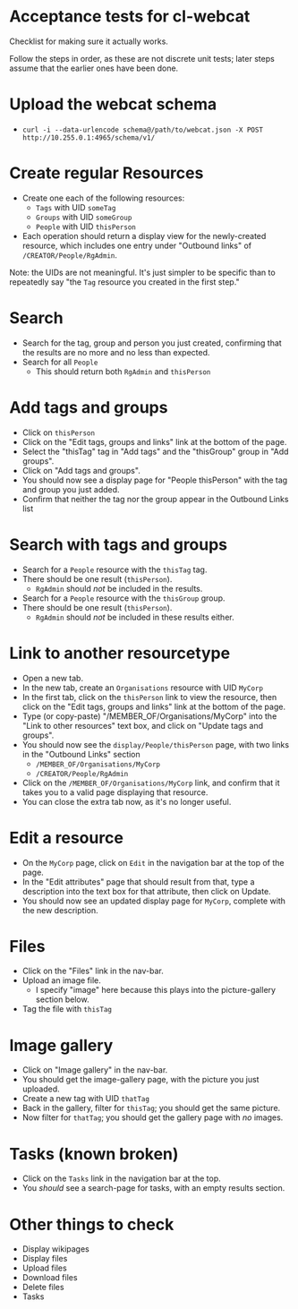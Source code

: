 # Acceptance tests for cl-webcat

Checklist for making sure it actually works.

Follow the steps in order, as these are not discrete unit tests; later steps assume that the earlier ones have been done.


# Upload the webcat schema

- `curl -i --data-urlencode schema@/path/to/webcat.json -X POST http://10.255.0.1:4965/schema/v1/`


# Create regular Resources

- Create one each of the following resources:
    - `Tags` with UID `someTag`
    - `Groups` with UID `someGroup`
    - `People` with UID `thisPerson`
- Each operation should return a display view for the newly-created resource, which includes one entry under "Outbound links" of `/CREATOR/People/RgAdmin`.

Note: the UIDs are not meaningful. It's just simpler to be specific than to repeatedly say "the `Tag` resource you created in the first step."


# Search

- Search for the tag, group and person you just created, confirming that the results are no more and no less than expected.
- Search for all `People`
    - This should return both `RgAdmin` and `thisPerson`


# Add tags and groups

- Click on `thisPerson`
- Click on the "Edit tags, groups and links" link at the bottom of the page.
- Select the "thisTag" tag in "Add tags" and the "thisGroup" group in "Add groups".
- Click on "Add tags and groups".
- You should now see a display page for "People thisPerson" with the tag and group you just added.
- Confirm that neither the tag nor the group appear in the Outbound Links list


# Search with tags and groups

- Search for a `People` resource with the `thisTag` tag.
- There should be one result (`thisPerson`).
    - `RgAdmin` should _not_ be included in the results.
- Search for a `People` resource with the `thisGroup` group.
- There should be one result (`thisPerson`).
    - `RgAdmin` should _not_ be included in these results either.


# Link to another resourcetype

- Open a new tab.
- In the new tab, create an `Organisations` resource with UID `MyCorp`
- In the first tab, click on the `thisPerson` link to view the resource, then click on the "Edit tags, groups and links" link at the bottom of the page.
- Type (or copy-paste) "/MEMBER_OF/Organisations/MyCorp" into the "Link to other resources" text box, and click on "Update tags and groups".
- You should now see the `display/People/thisPerson` page, with two links in the "Outbound Links" section
    - `/MEMBER_OF/Organisations/MyCorp`
    - `/CREATOR/People/RgAdmin`
- Click on the `/MEMBER_OF/Organisations/MyCorp` link, and confirm that it takes you to a valid page displaying that resource.
- You can close the extra tab now, as it's no longer useful.


# Edit a resource

- On the `MyCorp` page, click on `Edit` in the navigation bar at the top of the page.
- In the "Edit attributes" page that should result from that, type a description into the text box for that attribute, then click on Update.
- You should now see an updated display page for `MyCorp`, complete with the new description.


# Files

- Click on the "Files" link in the nav-bar.
- Upload an image file.
    - I specify "image" here because this plays into the picture-gallery section below.
- Tag the file with `thisTag`


# Image gallery

- Click on "Image gallery" in the nav-bar.
- You should get the image-gallery page, with the picture you just uploaded.
- Create a new tag with UID `thatTag`
- Back in the gallery, filter for `thisTag`; you should get the same picture.
- Now filter for `thatTag`; you should get the gallery page with _no_ images.


# Tasks (known broken)

- Click on the `Tasks` link in the navigation bar at the top.
- You _should_ see a search-page for tasks, with an empty results section.


# Other things to check

- Display wikipages
- Display files
- Upload files
- Download files
- Delete files
- Tasks
